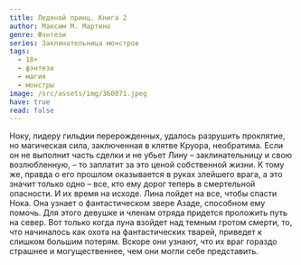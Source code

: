```yaml
---
title: Ледяной принц. Книга 2
author: Максим М. Мартино
genre: Фэнтези
series: Заклинательница монстров
tags:
  - 18+
  - фэнтези
  - магия
  - монстры
image: /src/assets/img/360071.jpeg
have: true
read: false
---
```

Ноку, лидеру гильдии перерожденных, удалось разрушить проклятие, но магическая сила, заключенная в клятве Круора, необратима. Если он не выполнит часть сделки и не убьет Лину – заклинательницу и свою возлюбленную, – то заплатит за это ценой собственной жизни. К тому же, правда о его прошлом оказывается в руках злейшего врага, а это значит только одно – все, кто ему дорог теперь в смертельной опасности. И их время на исходе. Лина пойдет на все, чтобы спасти Нока. Она узнает о фантастическом звере Азаде, способном ему помочь. Для этого девушке и членам отряда придется проложить путь на север. Вот только когда луна взойдет над темным гротом смерти, то, что начиналось как охота на фантастических тварей, приведет к слишком большим потерям. Вскоре они узнают, что их враг гораздо страшнее и могущественнее, чем они могли себе представить.
